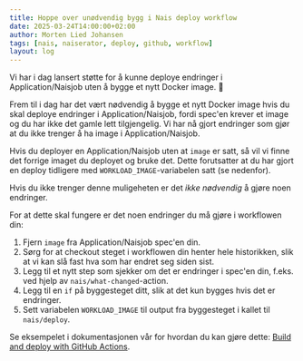 ```yaml
---
title: Hoppe over unødvendig bygg i Nais deploy workflow
date: 2025-03-24T14:00:00+02:00
author: Morten Lied Johansen
tags: [nais, naiserator, deploy, github, workflow]
layout: log
---
```


Vi har i dag lansert støtte for å kunne deploye endringer i Application/Naisjob uten å bygge et nytt Docker image. :tada:

Frem til i dag har det vært nødvendig å bygge et nytt Docker image hvis du skal deploye endringer i Application/Naisjob, fordi spec'en krever et image og du har ikke det gamle lett tilgjengelig.
Vi har nå gjort endringer som gjør at du ikke trenger å ha image i Application/Naisjob.

Hvis du deployer en Application/Naisjob uten at `image` er satt, så vil vi finne det forrige imaget du deployet og bruke det.
Dette forutsatter at du har gjort en deploy tidligere med `WORKLOAD_IMAGE`-variabelen satt (se nedenfor).

Hvis du ikke trenger denne muligeheten er det *ikke nødvendig* å gjøre noen endringer.

For at dette skal fungere er det noen endringer du må gjøre i workflowen din:

1. Fjern `image` fra Application/Naisjob spec'en din.
2. Sørg for at checkout steget i workflowen din henter hele historikken, slik at vi kan slå fast hva som har endret seg siden sist.
3. Legg til et nytt step som sjekker om det er endringer i spec'en din, f.eks. ved hjelp av `nais/what-changed`-action.
4. Legg til en `if` på byggesteget ditt, slik at det kun bygges hvis det er endringer.
5. Sett variabelen `WORKLOAD_IMAGE` til output fra byggesteget i kallet til `nais/deploy`.

Se eksempelet i dokumentasjonen vår for hvordan du kan gjøre dette: [Build and deploy with GitHub Actions](https://docs.nais.io/build/how-to/build-and-deploy/#create-a-github-workflow).
